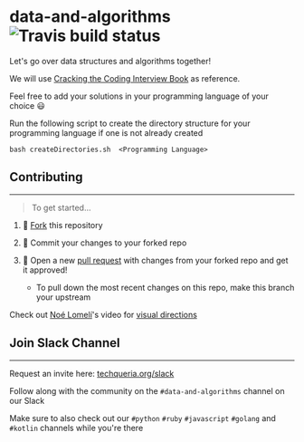 # data-and-algorithms ![Travis build status](https://travis-ci.org/techqueria/data-structures-and-algorithms.svg?branch=master)

Let's go over data structures and algorithms together! 

We will use [Cracking the Coding Interview Book](http://www.crackingthecodinginterview.com/) as reference.

Feel free to add your solutions in your programming language of your choice 😃


Run the following script to create the directory structure for your programming language 
if one is not already created

```shell
bash createDirectories.sh  <Programming Language>
```

## Contributing
---

> To get started...

1. 🍴 [Fork](https://github.com/techqueria/data-and-algorithms#fork-destination-box) this repository

2.  🔨 Commit your changes to your forked repo

3. 🎉 Open a new [pull request](https://github.com/techqueria/data-and-algorithms/compare) with changes from your forked repo and get it approved!
    * To pull down the most recent changes on this repo, make this branch your upstream

Check out [Noé Lomelí](https://github.com/noelomeli)'s video for [visual directions](https://www.youtube.com/watch?v=sv97x3yPbrw)


## Join Slack Channel
---

Request an invite here: [techqueria.org/slack](https://techqueria.org/communities/slack/)

Follow along with the community on the `#data-and-algorithms` channel on our Slack 

Make sure to also check out our `#python` `#ruby` `#javascript` `#golang` and `#kotlin` channels while you're there
